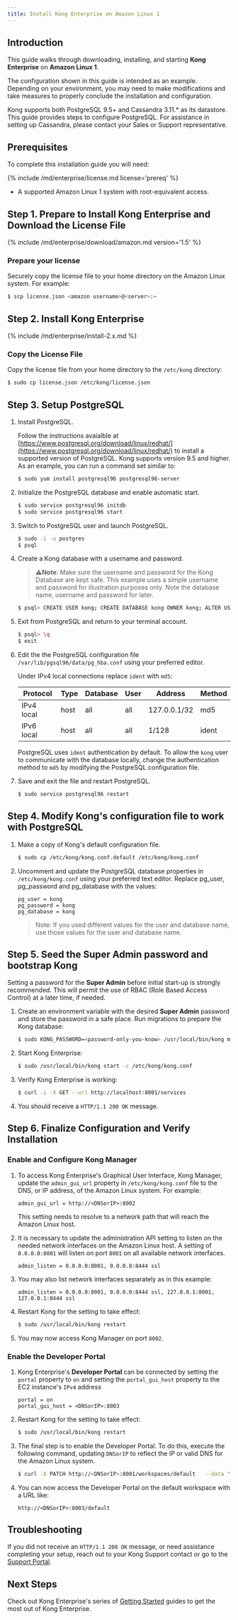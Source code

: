 ```yaml
---
title: Install Kong Enterprise on Amazon Linux 1
---
```


## Introduction

This guide walks through downloading, installing, and starting **Kong Enterprise** on **Amazon Linux 1**.

The configuration shown in this guide is intended as an example. Depending on your
environment, you may need to make modifications and take measures to properly conclude
the installation and configuration.

Kong supports both PostgreSQL 9.5+ and Cassandra 3.11.* as its datastore. This guide provides
steps to configure PostgreSQL. For assistance in setting up Cassandra, please contact your Sales or Support representative.

## Prerequisites

To complete this installation guide you will need:

{% include /md/enterprise/license.md license='prereq' %}
* A supported Amazon Linux 1 system with root-equivalent access.

## Step 1. Prepare to Install Kong Enterprise and Download the License File

{% include /md/enterprise/download/amazon.md version='1.5' %}

### Prepare your license

Securely copy the license file to your home directory on the Amazon Linux
system. For example:

```bash
$ scp license.json <amazon username>@<server>:~
```

## Step 2. Install Kong Enterprise

{% include /md/enterprise/install-2.x.md %}

### Copy the License File

Copy the license file from your home directory to the `/etc/kong` directory:

```bash
$ sudo cp license.json /etc/kong/license.json
```

## Step 3. Setup PostgreSQL

1. Install PostgreSQL.

    Follow the instructions avaialble at [https://www.postgresql.org/download/linux/redhat/](https://www.postgresql.org/download/linux/redhat/) to install a supported version of PostgreSQL. Kong supports version 9.5 and higher. As an example, you can run a command set similar to:

    ```bash
    $ sudo yum install postgresql96 postgresql96-server
    ```

2. Initialize the PostgreSQL database and enable automatic start.

    ```bash
    $ sudo service postgresql96 initdb
    $ sudo service postgresql96 start
    ```

3. Switch to PostgreSQL user and launch PostgreSQL.

    ```bash
    $ sudo -i -u postgres
    $ psql
    ```

4. Create a Kong database with a username and password.

    > ⚠️**Note**: Make sure the username and password for the Kong Database are
    > kept safe. This example uses a simple username and password for illustration purposes only. Note the database name, username and password for later.

    ```bash
    $ psql> CREATE USER kong; CREATE DATABASE kong OWNER kong; ALTER USER kong WITH password 'kong';
    ```

5. Exit from PostgreSQL and return to your terminal account.

    ```bash
    $ psql> \q
    $ exit
    ```

6. Edit the the PostgreSQL configuration file `/var/lib/pgsql96/data/pg_hba.conf` using your preferred editor.

    Under IPv4 local connections replace `ident` with `md5`:

    | Protocol   	| Type 	| Database 	| User 	| Address      	| Method 	|
    |------------	|------	|----------	|------	|--------------	|--------	|
    | IPv4 local 	| host 	| all      	| all  	| 127.0.0.1/32 	| md5    	|
    | IPv6 local 	| host 	| all      	| all  	| 1/128        	| ident  	|

    PostgreSQL uses `ident` authentication by default. To allow the `kong` user to communicate with the database locally, change the authentication method to `md5` by modifying the PostgreSQL configuration file.

7. Save and exit the file and restart PostgreSQL.

    ```bash
    $ sudo service postgresql96 restart
    ```

## Step 4. Modify Kong's configuration file to work with PostgreSQL

1. Make a copy of Kong's default configuration file.

    ```bash
    $ sudo cp /etc/kong/kong.conf.default /etc/kong/kong.conf
    ```

2. Uncomment and update the PostgreSQL database properties in `/etc/kong/kong.conf` using your preferred text editor. Replace pg_user, pg_password and pg_database with the values:

    ```
    pg_user = kong
    pg_password = kong
    pg_database = kong
    ```

    > Note: If you used different values for the user and database name, use those values for the user and database name.

## Step 5. Seed the Super Admin password and bootstrap Kong

Setting a password for the **Super Admin** before initial start-up is strongly recommended. This will permit the use of RBAC (Role Based Access Control) at a later time, if needed.


1. Create an environment variable with the desired **Super Admin** password and store the password in a safe place. Run migrations to prepare the Kong database:

    ```bash
    $ sudo KONG_PASSWORD=<password-only-you-know> /usr/local/bin/kong migrations bootstrap -c /etc/kong/kong.conf
    ```

3. Start Kong Enterprise:

    ```bash
    $ sudo /usr/local/bin/kong start -c /etc/kong/kong.conf
    ```

4. Verify Kong Enterprise is working:

    ```bash
    $ curl -i -X GET --url http://localhost:8001/services
    ```

5. You should receive a `HTTP/1.1 200 OK` message.

## Step 6. Finalize Configuration and Verify Installation

### Enable and Configure Kong Manager

1. To access Kong Enterprise's Graphical User Interface, Kong Manager, update the `admin_gui_url` property in `/etc/kong/kong.conf` file to the DNS, or IP address, of the Amazon Linux system. For example:

    ```
    admin_gui_url = http://<DNSorIP>:8002
    ```

    This setting needs to resolve to a network path that will reach the Amazon Linux host.

2. It is necessary to update the administration API setting to listen on the needed network interfaces on the Amazon Linux host. A setting of `0.0.0.0:8001` will listen on port `8001` on all available network interfaces.

    ```
    admin_listen = 0.0.0.0:8001, 0.0.0.0:8444 ssl
    ```

3. You may also list network interfaces separately as in this example:

    ```
    admin_listen = 0.0.0.0:8001, 0.0.0.0:8444 ssl, 127.0.0.1:8001, 127.0.0.1:8444 ssl
    ```

4. Restart Kong for the setting to take effect:

    ```bash
    $ sudo /usr/local/bin/kong restart
    ```

5. You may now access Kong Manager on port `8002`.

### Enable the Developer Portal

1. Kong Enterprise's **Developer Portal** can be connected by setting the `portal` property to `on` and setting the `portal_gui_host` property to the EC2 instance's `IPv4` address

    ```
    portal = on
    portal_gui_host = <DNSorIP>:8003
    ```

2. Restart Kong for the setting to take effect:

    ```bash
    $ sudo /usr/local/bin/kong restart
    ```

3. The final step is to enable the Developer Portal. To do this, execute the following command, updating `DNSorIP` to reflect the IP or valid DNS for the Amazon Linux system.

    ```bash
    $ curl -X PATCH http://<DNSorIP>:8001/workspaces/default   --data "config.portal=true"
    ```

4. You can now access the Developer Portal on the default workspace with a URL like:

    ```
    http://<DNSorIP>:8003/default
    ```

## Troubleshooting

If you did not receive an `HTTP/1.1 200 OK` message, or need assistance completing
your setup, reach out to your Kong Support contact or go to the
[Support Portal](https://support.konghq.com/support/s/).

## Next Steps

Check out Kong Enterprise's series of
[Getting Started](/enterprise/latest/getting-started) guides to get the most
out of Kong Enterprise.
